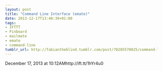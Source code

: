 ```yaml
---
layout: post
title: "Command Line Interface (emate)"
date: 2013-12-17T13:40:39+01:00
tags:
- IFTTT
- Pinboard
- mailmate
- emate
- command-line
tumblr_url: http://fabiantheblind.tumblr.com/post/70285570025/command-line-interface-emate
---
```

December 17, 2013 at 10:12AMhttp://ift.tt/1hYr4u0
